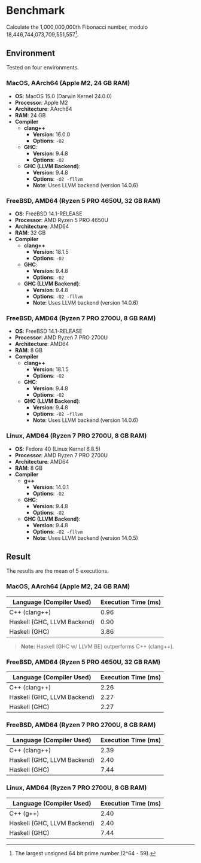 # Benchmark

Calculate the 1,000,000,000th Fibonacci number, modulo
18,446,744,073,709,551,557[^1].

[^1]: The largest unsigned 64 bit prime number (2^64 - 59).

## Environment

Tested on four environments.

### MacOS, AArch64 (Apple M2, 24 GB RAM)

- **OS**: MacOS 15.0 (Darwin Kernel 24.0.0)
- **Processor**: Apple M2
- **Architecture**: AArch64
- **RAM**: 24 GB
- **Compiler**
  - **clang++**
    - **Version**: 16.0.0
    - **Options**: `-O2`
  - **GHC**:
    - **Version**: 9.4.8
    - **Options**: `-O2`
  - **GHC (LLVM Backend)**:
    - **Version**: 9.4.8
    - **Options**: `-O2 -fllvm`
    - **Note**: Uses LLVM backend (version 14.0.6)

### FreeBSD, AMD64 (Ryzen 5 PRO 4650U, 32 GB RAM)

- **OS**: FreeBSD 14.1-RELEASE
- **Processor**: AMD Ryzen 5 PRO 4650U
- **Architecture**: AMD64
- **RAM**: 32 GB
- **Compiler**
  - **clang++**
    - **Version**: 18.1.5
    - **Options**: `-O2`
  - **GHC**:
    - **Version**: 9.4.8
    - **Options**: `-O2`
  - **GHC (LLVM Backend)**:
    - **Version**: 9.4.8
    - **Options**: `-O2 -fllvm`
    - **Note**: Uses LLVM backend (version 14.0.6)

### FreeBSD, AMD64 (Ryzen 7 PRO 2700U, 8 GB RAM)

- **OS**: FreeBSD 14.1-RELEASE
- **Processor**: AMD Ryzen 7 PRO 2700U
- **Architecture**: AMD64
- **RAM**: 8 GB
- **Compiler**
  - **clang++**
    - **Version**: 18.1.5
    - **Options**: `-O2`
  - **GHC**:
    - **Version**: 9.4.8
    - **Options**: `-O2`
  - **GHC (LLVM Backend)**:
    - **Version**: 9.4.8
    - **Options**: `-O2 -fllvm`
    - **Note**: Uses LLVM backend (version 14.0.6)

### Linux, AMD64 (Ryzen 7 PRO 2700U, 8 GB RAM)

- **OS**: Fedora 40 (Linux Kernel 6.8.5)
- **Processor**: AMD Ryzen 7 PRO 2700U
- **Architecture**: AMD64
- **RAM**: 8 GB
- **Compiler**
  - **g++**
    - **Version**: 14.0.1
    - **Options**: `-O2`
  - **GHC**:
    - **Version**: 9.4.8
    - **Options**: `-O2`
  - **GHC (LLVM Backend)**:
    - **Version**: 9.4.8
    - **Options**: `-O2 -fllvm`
    - **Note**: Uses LLVM backend (version 14.0.5)

## Result

The results are the mean of 5 executions.

### MacOS, AArch64 (Apple M2, 24 GB RAM)

|Language (Compiler Used)|Execution Time (ms)|
|------------------------|-------------------|
|C++ (clang++)|0.96|
|Haskell (GHC, LLVM Backend)|0.90|
|Haskell (GHC)|3.86|

> **Note:** Haskell (GHC w/ LLVM BE) outperforms C++ (clang++).

### FreeBSD, AMD64 (Ryzen 5 PRO 4650U, 32 GB RAM)

|Language (Compiler Used)|Execution Time (ms)|
|------------------------|-------------------|
|C++ (clang++)|2.26|
|Haskell (GHC, LLVM Backend)|2.27|
|Haskell (GHC)|2.27|

### FreeBSD, AMD64 (Ryzen 7 PRO 2700U, 8 GB RAM)

|Language (Compiler Used)|Execution Time (ms)|
|------------------------|-------------------|
|C++ (clang++)|2.39|
|Haskell (GHC, LLVM Backend)|2.40|
|Haskell (GHC)|7.44|

### Linux, AMD64 (Ryzen 7 PRO 2700U, 8 GB RAM)

|Language (Compiler Used)|Execution Time (ms)|
|------------------------|-------------------|
|C++ (g++)|2.40|
|Haskell (GHC, LLVM Backend)|2.40|
|Haskell (GHC)|7.44|
